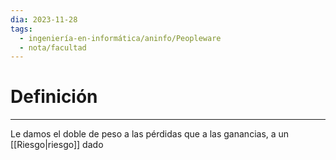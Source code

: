 ```yaml
---
dia: 2023-11-28
tags:
  - ingeniería-en-informática/aninfo/Peopleware
  - nota/facultad
---
```

# Definición
---
Le damos el doble de peso a las pérdidas que a las ganancias, a un [[Riesgo|riesgo]] dado